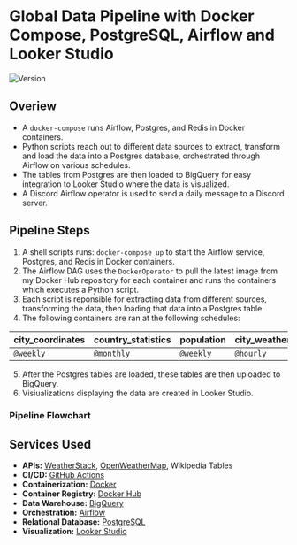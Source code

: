 # Global Data Pipeline with Docker Compose, PostgreSQL, Airflow and Looker Studio

<div>
    <img alt="Version" src="https://img.shields.io/badge/Project Number-3-orange.svg?cacheSeconds=2592000" />
</div>

## Overiew

* A `docker-compose` runs Airflow, Postgres, and Redis in Docker containers.
* Python scripts reach out to different data sources to extract, transform and load the data into a Postgres database, orchestrated through Airflow on various schedules.
* The tables from Postgres are then loaded to BigQuery for easy integration to Looker Studio where the data is visualized.
* A Discord Airflow operator is used to send a daily message to a Discord server.

## Pipeline Steps
1. A shell scripts runs: `docker-compose up` to start the Airflow service, Postgres, and Redis in Docker containers.
2. The Airflow DAG uses the `DockerOperator` to pull the latest image from my Docker Hub repository for each container and runs the containers which executes a Python script.
3. Each script is reponsible for extracting data from different sources, transforming the data, then loading that data into a Postgres table.
4. The following containers are ran at the following schedules:

| city_coordinates | country_statistics | population | city_weather |
| ---------------- | ------------------ | ---------- | ------------ |
| `@weekly`        | `@monthly`         | `@weekly`  | `@hourly`    |

5. After the Postgres tables are loaded, these tables are then uploaded to BigQuery.
6. Visiualizations displaying the data are created in Looker Studio.

### Pipeline Flowchart

## Services Used

* **APIs:** [WeatherStack](https://weatherstack.com), [OpenWeatherMap](https://openweathermap.org), Wikipedia Tables
* **CI/CD:** [GitHub Actions](https://github.com/features/actions)
* **Containerization:** [Docker](https://www.docker.com/)
* **Container Registry:** [Docker Hub](https://hub.docker.com)
* **Data Warehouse:** [BigQuery](https://cloud.google.com/bigquery/)
* **Orchestration:** [Airflow](https://airflow.apache.org)
* **Relational Database:** [PostgreSQL](https://www.postgresql.org)
* **Visualization:** [Looker Studio](https://lookerstudio.google.com)
